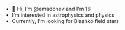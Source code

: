 - 👋 Hi, I’m @emadonev and I'm 16
- I’m interested in astrophysics and physics
- Currently, I'm looking for Blazhko field stars 
<!---
emadonev/emadonev is a ✨ special ✨ repository because its `README.md` (this file) appears on your GitHub profile.
You can click the Preview link to take a look at your changes.
--->

